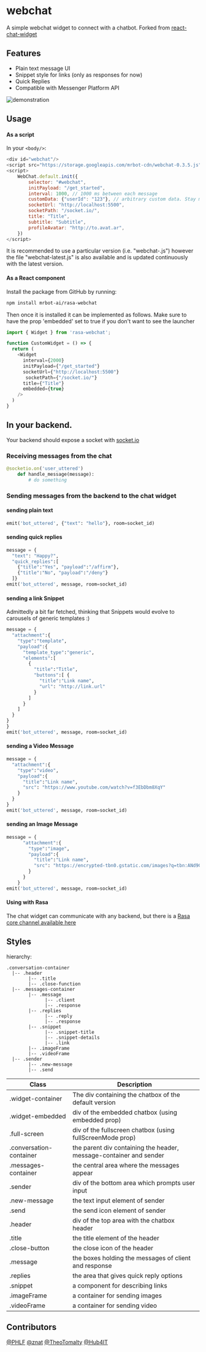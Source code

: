 # webchat

A simple webchat widget to connect with a chatbot. Forked from [react-chat-widget](https://github.com/Wolox/react-chat-widget)
## Features

- Plain text message UI
- Snippet style for links (only as responses for now)
- Quick Replies
- Compatible with Messenger Platform API

![demonstration](./assets/chat-demonstration.gif)

## Usage

#### As a script 

In your `<body/>`:
```javascript
<div id="webchat"/>
<script src="https://storage.googleapis.com/mrbot-cdn/webchat-0.3.5.js"></script>
<script>
    WebChat.default.init({
        selector: "#webchat",
        initPayload: "/get_started",
        interval: 1000, // 1000 ms between each message
        customData: {"userId": "123"}, // arbitrary custom data. Stay minimal as this will be added to the socket
        socketUrl: "http://localhost:5500",
        socketPath: "/socket.io/",
        title: "Title",
        subtitle: "Subtitle",
        profileAvatar: "http://to.avat.ar",
    })
</script>
```

It is recommended to use a particular version (i.e. "webchat-<version>.js") however the file "webchat-latest.js"
is also available and is updated continuously with the latest version.

#### As a React component

Install the package from GitHub by running:
```bash
npm install mrbot-ai/rasa-webchat
```

Then once it is installed it can be implemented as follows. Make sure to have the prop 'embedded'
set to true if you don't want to see the launcher
```javascript
import { Widget } from 'rasa-webchat';

function CustomWidget = () => {
  return (
    <Widget
      interval={2000}
      initPayload={"/get_started"}
      socketUrl={"http://localhost:5500"}
       socketPath={"/socket.io/"}
      title={"Title"}
      embedded={true}
    />
  )
}
```

## In your backend.

Your backend should expose a socket with [socket.io](http://socket.io)

### Receiving messages from the chat

```python
@socketio.on('user_uttered')
    def handle_message(message):
        # do something
```          

### Sending messages from the backend to the chat widget

#### sending plain text

```python
emit('bot_uttered', {"text": "hello"}, room=socket_id)
```

#### sending quick replies

```python
message = {
  "text": "Happy?",
  "quick_replies":[
    {"title":"Yes", "payload":"/affirm"},
    {"title":"No", "payload":"/deny"}
  ]}
emit('bot_uttered', message, room=socket_id)
```

#### sending a link Snippet

Admittedly a bit far fetched, thinking that Snippets would evolve to carousels
of generic templates :)

```python
message = {
  "attachment":{
    "type":"template",
    "payload":{
      "template_type":"generic",
      "elements":[
        {
          "title":"Title",
          "buttons":[ {
            "title":"Link name",
            "url": "http://link.url"
          }
        ]
      }
    ]
  }
}
}    
emit('bot_uttered', message, room=socket_id)
```

#### sending a Video Message

```python
message = {
  "attachment":{
    "type":"video",
    "payload":{
      "title":"Link name",
      "src": "https://www.youtube.com/watch?v=f3EbDbm8XqY"
    }
  }
}  
emit('bot_uttered', message, room=socket_id)
```

#### sending an Image Message

```python
message = {
      "attachment":{
        "type":"image",
        "payload":{
          "title":"Link name",
          "src": "https://encrypted-tbn0.gstatic.com/images?q=tbn:ANd9GcT_IX5FSDQLrwm9qvuXu_g7R9t_-3yBSycZ8OxpRXvMDaTAeBEW"
        }
      }
    }
emit('bot_uttered', message, room=socket_id)
```
#### Using with Rasa
The chat widget can communicate with any backend, but there is a [Rasa core channel
available here](https://github.com/mrbot-ai/rasa-addons/)


## Styles

hierarchy:
```
.conversation-container
  |-- .header
        |-- .title
        |-- .close-function
  |-- .messages-container
        |-- .message
              |-- .client
              |-- .response
        |-- .replies
              |-- .reply
              |-- .response
        |-- .snippet
              |-- .snippet-title
              |-- .snippet-details
              |-- .link
        |-- .imageFrame
        |-- .videoFrame
  |-- .sender
        |-- .new-message
        |-- .send
```

| Class                   |  Description                                                        |
|-------------------------|---------------------------------------------------------------------|
| .widget-container       | The div containing the chatbox of the default version               |
| .widget-embedded        | div of the embedded chatbox (using embedded prop)                   |
| .full-screen            | div of the fullscreen chatbox (using fullScreenMode prop)           |
| .conversation-container | the parent div containing the header, message-container and sender  |
| .messages-container     | the central area where the messages appear                          |
| .sender                 | div of the bottom area which prompts user input                     |
| .new-message            | the text input element of sender                                    |
| .send                   | the send icon element of sender                                     |
| .header                 | div of the top area with the chatbox header                         |
| .title                  | the title element of the header                                     |
| .close-button           | the close icon of the header                                        |
| .message                | the boxes holding the messages of client and response               |
| .replies                | the area that gives quick reply options                             |
| .snippet                | a component for describing links                                    |
| .imageFrame             | a container for sending images                                      |
| .videoFrame             | a container for sending video                                       |


## Contributors
[@PHLF](https://github.com/phlf)
[@znat](https://github.com/znat)
[@TheoTomalty](https://github.com/TheoTomalty)
[@Hub4IT](https://github.com/Hub4IT)
